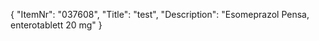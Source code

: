 {
  "ItemNr": "037608",
  "Title": "test",
  "Description": "Esomeprazol Pensa, enterotablett 20 mg"
}